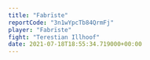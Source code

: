 ```yaml
---
title: "Fabrïste"
reportCode: "3n1wYpcTb84QrmFj"
player: "Fabrïste"
fight: "Terestian Illhoof"
date: 2021-07-18T18:55:34.719000+00:00
---
```


